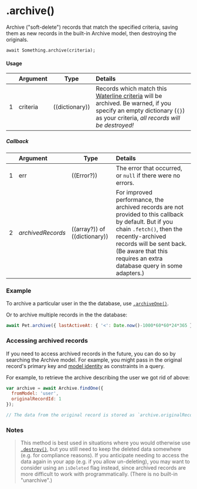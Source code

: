 # .archive()

Archive ("soft-delete") records that match the specified criteria, saving them as new records in the built-in Archive model, then destroying the originals.

```usage
await Something.archive(criteria);
```

#### Usage

|   |     Argument        | Type                                         | Details                            |
|---|:--------------------|----------------------------------------------|:-----------------------------------|
| 1 |    criteria         | ((dictionary))                               | Records which match this [Waterline criteria](https://github.com/balderdashy/waterline-docs/blob/master/queries/query-language.md) will be archived.  Be warned, if you specify an empty dictionary (`{}`) as your criteria, _all records will be destroyed!_ |

##### Callback

|   |     Argument        | Type                | Details |
|---|:--------------------|---------------------|:-----------------------------------------------------------------------------|
| 1 |    err              | ((Error?))          | The error that occurred, or `null` if there were no errors.
| 2 |  _archivedRecords_  | ((array?)) of ((dictionary))  |  For improved performance, the archived records are not provided to this callback by default.  But if you chain `.fetch()`, then the recently-archived records will be sent back. (Be aware that this requires an extra database query in some adapters.)


### Example

To archive a particular user in the the database, use [`.archiveOne()`](https://sailsjs.com/documentation/reference/waterline/archive-one).

Or to archive multiple records in the the database:

```javascript
await Pet.archive({ lastActiveAt: { '<': Date.now()-1000*60*60*24*365 } });
```

### Accessing archived records
If you need to access archived records in the future, you can do so by searching the Archive model.  For example, you might pass in the original record's primary key and [model identity](https://sailsjs.com/documentation/reference/waterline-orm/models#?sailsmodels) as constraints in a query.

For example, to retrieve the archive describing the user we got rid of above:

```javascript
var archive = await Archive.findOne({
  fromModel: 'user',
  originalRecordId: 1
});

// The data from the original record is stored as `archive.originalRecord`.
```

### Notes
> This method is best used in situations where you would otherwise use [`.destroy()`](https://sailsjs.com/documentation/reference/waterline-orm/models/destroy), but you still need to keep the deleted data somewhere (e.g. for compliance reasons).  If you anticipate needing to access the data again in your app (e.g. if you allow un-deleting), you may want to consider using an `isDeleted` flag instead, since archived records are more difficult to work with programmatically.  (There is no built-in "unarchive".)


<docmeta name="displayName" value=".archive()">
<docmeta name="pageType" value="method">
